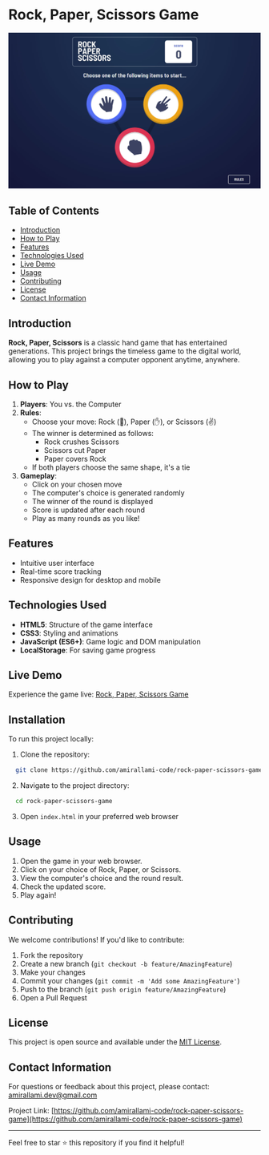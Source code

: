 # Rock, Paper, Scissors Game

![demo](images/demo.jpg)

## Table of Contents
- [Introduction](#introduction)
- [How to Play](#how-to-play)
- [Features](#features)
- [Technologies Used](#technologies-used)
- [Live Demo](#live-demo)
- [Usage](#usage)
- [Contributing](#contributing)
- [License](#license)
- [Contact Information](#contact-information)

## Introduction

**Rock, Paper, Scissors** is a classic hand game that has entertained generations. This project brings the timeless game to the digital world, allowing you to play against a computer opponent anytime, anywhere.

## How to Play

1. **Players**: You vs. the Computer
2. **Rules**:
   - Choose your move: Rock (👊), Paper (✋), or Scissors (✌️)
   - The winner is determined as follows:
     - Rock crushes Scissors
     - Scissors cut Paper
     - Paper covers Rock
   - If both players choose the same shape, it's a tie
3. **Gameplay**:
   - Click on your chosen move
   - The computer's choice is generated randomly
   - The winner of the round is displayed
   - Score is updated after each round
   - Play as many rounds as you like!

## Features

- Intuitive user interface
- Real-time score tracking
- Responsive design for desktop and mobile

## Technologies Used

- **HTML5**: Structure of the game interface
- **CSS3**: Styling and animations
- **JavaScript (ES6+)**: Game logic and DOM manipulation
- **LocalStorage**: For saving game progress

## Live Demo

Experience the game live: [Rock, Paper, Scissors Game](https://rpsgame-amirallami.vercel.app)

## Installation 

To run this project locally:

 1. Clone the repository: 

```bash
  git clone https://github.com/amirallami-code/rock-paper-scissors-game.git
```

 2. Navigate to the project directory: 

```bash
  cd rock-paper-scissors-game
```

 3. Open `index.html` in your preferred web browser 

## Usage

1. Open the game in your web browser.
2. Click on your choice of Rock, Paper, or Scissors.
3. View the computer's choice and the round result.
4. Check the updated score.
5. Play again!

## Contributing

We welcome contributions! If you'd like to contribute:

1. Fork the repository
2. Create a new branch (`git checkout -b feature/AmazingFeature`)
3. Make your changes
4. Commit your changes (`git commit -m 'Add some AmazingFeature'`)
5. Push to the branch (`git push origin feature/AmazingFeature`)
6. Open a Pull Request

## License

This project is open source and available under the [MIT License](LICENSE).

## Contact Information

For questions or feedback about this project, please contact:
amirallami.dev@gmail.com

Project Link: [https://github.com/amirallami-code/rock-paper-scissors-game](https://github.com/amirallami-code/rock-paper-scissors-game)

---

Feel free to star ⭐ this repository if you find it helpful!
